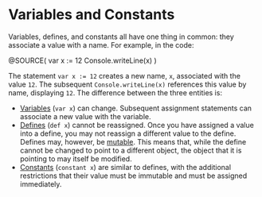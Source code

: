 Variables and Constants
=======================

Variables, defines, and constants all have one thing in common: they associate a 
value with a name. For example, in the code:

@SOURCE(
    var x := 12
    Console.writeLine(x)
)

The statement `var x := 12` creates a new name, `x`, associated with the value
`12`. The subsequent `Console.writeLine(x)` references this value by name,
displaying `12`. The difference between the three entities is:

* [Variables](variables.html) (`var x`) can change. Subsequent assignment 
  statements can associate a new value with the variable.
* [Defines](defines.html) (`def x`) cannot be reassigned. Once you have assigned
  a value into a define, you may not reassign a different value to the define. 
  Defines may, however, be [mutable](immutable.html). This means that, while the
  define cannot be changed to point to a different object, the object that it is 
  pointing to may itself be modified. 
* [Constants](constants.html) (`constant x`) are similar to defines, with the 
  additional restrictions that their value must be immutable and must be 
  assigned immediately.